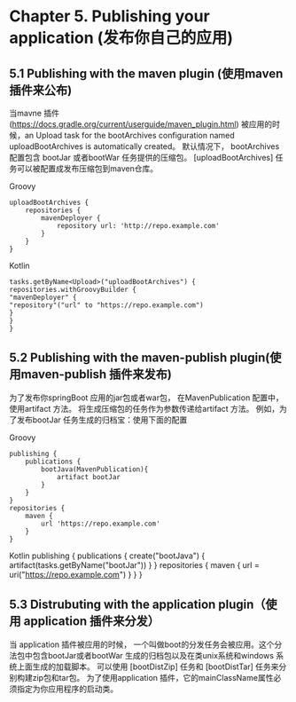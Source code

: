 # Chapter 5. Publishing your application (发布你自己的应用)




## 5.1 Publishing with the maven plugin (使用maven 插件来公布)

当mavne 插件(https://docs.gradle.org/current/userguide/maven_plugin.html) 被应用的时候，an Upload task for the bootArchives configuration named uploadBootArchives is automatically created。  默认情况下， bootArchives 配置包含 bootJar 或者bootWar 任务提供的压缩包。  [uploadBootArchives] 任务可以被配置成发布压缩包到maven仓库。 


Groovy 

    uploadBootArchives {
        repositories {
            mavenDeployer {
                repository url: 'http://repo.example.com'
            }
        }
    }

Kotlin 

    tasks.getByName<Upload>("uploadBootArchives") {
    repositories.withGroovyBuilder {
    "mavenDeployer" {
    "repository"("url" to "https://repo.example.com")
    }
    }
    }




## 5.2 Publishing with the maven-publish plugin(使用maven-publish 插件来发布)
为了发布你springBoot 应用的jar包或者war包， 在MavenPublication 配置中，使用artifact 方法。 将生成压缩包的任务作为参数传递给artifact 方法。 
例如，为了发布bootJar 任务生成的归档宝：使用下面的配置

Groovy

    publishing {
        publications {
            bootJava(MavenPublication){
                artifact bootJar
            }
        }
    }
    repositories {
        maven {
            url 'https://repo.example.com'
        }
    }

Kotlin
publishing {
  publications {
  create<MavenPublication>("bootJava") {
  artifact(tasks.getByName("bootJar"))
  }
  }
  repositories {
  maven {
  url = uri("https://repo.example.com")
  }
  }
}



## 5.3 Distrubuting with the application plugin（使用 application 插件来分发）
当 application 插件被应用的时候， 一个叫做boot的分发任务会被应用。这个分法包中包含bootJar或者bootWar 生成的归档包以及在类unix系统和windows 系统上面生成的加载脚本。  可以使用 [bootDistZip] 任务和 [bootDistTar] 任务来分别构建zip包和tar包。 为了使用application 插件，它的mainClassName属性必须指定为你应用程序的启动类。 